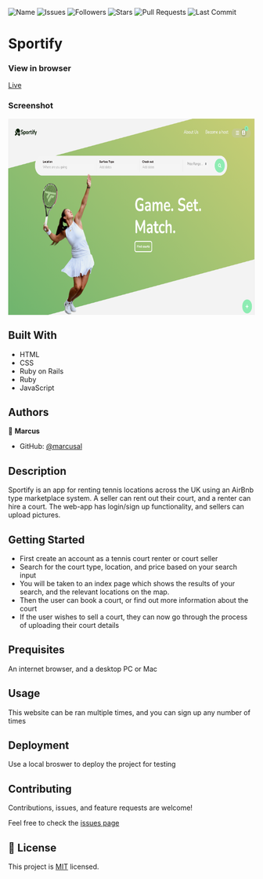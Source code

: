 ![Name](https://img.shields.io/badge/Marcus-Developer-red?style=for-the-badge)
![Issues](https://img.shields.io/github/issues/marcusal/sportify?style=for-the-badge)
![Followers](https://img.shields.io/github/followers/marcusal?style=for-the-badge)
![Stars](https://img.shields.io/github/stars/marcusal?style=for-the-badge)
![Pull Requests](https://img.shields.io/github/issues-pr/marcusal/sportify?style=for-the-badge)
![Last Commit](https://img.shields.io/github/last-commit/marcusal/sportify?/main?style=for-the-badge)


# Sportify


### View in browser
[Live](https://sportify-599.herokuapp.com/)

### Screenshot
<img align="center" alt="Screenshot" height="400px" src="Screenshot 2021-06-17 at 15.38.13.png"/>

## Built With

- HTML
- CSS
- Ruby on Rails
- Ruby
- JavaScript

## Authors

👤 **Marcus**

- GitHub: [@marcusal](https://github.com/marcusal)

## Description

Sportify is an app for renting tennis locations across the UK using an AirBnb type marketplace system. A seller can rent out their court, and a renter can hire a court. The web-app has login/sign up functionality, and sellers can upload pictures.

## Getting Started

- First create an account as a tennis court renter or court seller
- Search for the court type, location, and price based on your search input
- You will be taken to an index page which shows the results of your search, and the relevant locations on the map.
- Then the user can book a court, or find out more information about the court
- If the user wishes to sell a court, they can now go through the process of uploading their court details

## Prequisites

An internet browser, and a desktop PC or Mac

## Usage

This website can be ran multiple times, and you can sign up any number of times

## Deployment

Use a local broswer to deploy the project for testing

## Contributing

Contributions, issues, and feature requests are welcome!

Feel free to check the [issues page](https://github.com/marcusal/sakoiwebsite/issues)

## 📝 License

This project is [MIT](LICENSE) licensed.

